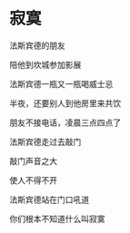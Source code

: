    

# 寂寞

法斯宾德的朋友

陪他到坎城参加影展

  

法斯宾德一瓶又一瓶喝威士忌

半夜，还要别人到他房里来共饮

  

朋友不接电话，凌晨三点四点了

法斯宾德走过去敲门

  

敲门声音之大

使人不得不开

  

法斯宾德站在门口吼道

你们根本不知道什么叫寂寞